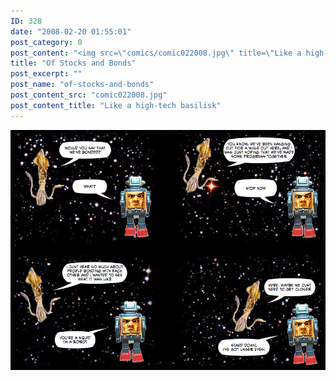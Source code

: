 ```yaml
---
ID: 328
date: "2008-02-20 01:55:01"
post_category: 0
post_content: "<img src=\"comics/comic022008.jpg\" title=\"Like a high-tech basilisk\" />"
title: "Of Stocks and Bonds"
post_excerpt: ""
post_name: "of-stocks-and-bonds"
post_content_src: "comic022008.jpg"
post_content_title: "Like a high-tech basilisk"
---
```



[![Like a high-tech basilisk](/comics-hi-res/comic022008.jpg)](/comics-hi-res/comic022008.jpg)
